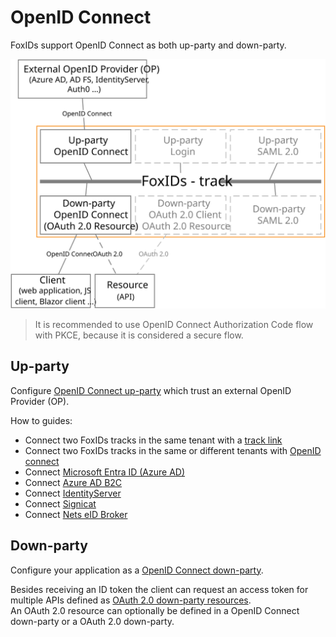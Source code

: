﻿# OpenID Connect

FoxIDs support OpenID Connect as both up-party and down-party.

![FoxIDs OpenID Connect](images/parties-oidc.svg)

> It is recommended to use OpenID Connect Authorization Code flow with PKCE, because it is considered a secure flow.

## Up-party

Configure [OpenID Connect up-party](up-party-oidc.md) which trust an external OpenID Provider (OP).

How to guides:

- Connect two FoxIDs tracks in the same tenant with a [track link](howto-tracklink-foxids.md)
- Connect two FoxIDs tracks in the same or different tenants with [OpenID connect](howto-oidc-foxids.md)
- Connect [Microsoft Entra ID (Azure AD)](up-party-howto-oidc-azure-ad.md) 
- Connect [Azure AD B2C](up-party-howto-oidc-azure-ad-b2c.md) 
- Connect [IdentityServer](up-party-howto-oidc-identityserver.md)
- Connect [Signicat](up-party-howto-oidc-signicat.md)
- Connect [Nets eID Broker](up-party-howto-oidc-nets-eid-broker.md)

## Down-party

Configure your application as a [OpenID Connect down-party](down-party-oidc.md).

Besides receiving an ID token the client can request an access token for multiple APIs defined as [OAuth 2.0 down-party resources](down-party-oauth-2.0.md#oauth-20-resource).  
An OAuth 2.0 resource can optionally be defined in a OpenID Connect down-party or a OAuth 2.0 down-party.

